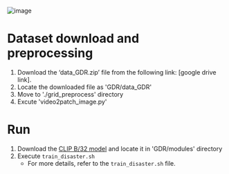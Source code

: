![image](https://github.com/user-attachments/assets/3e7a2348-28f1-4313-b0a3-80dcc7ab435c)

# Dataset download and preprocessing

1. Download the ‘data_GDR.zip’ file from the following link: [google drive link].
2. Locate the downloaded file as 'GDR/data_GDR'
3. Move to './grid_preprocess' directory
4. Excute 'video2patch_image.py'

# Run
1. Download the [CLIP B/32 model](https://openaipublic.azureedge.net/clip/models/40d365715913c9da98579312b702a82c18be219cc2a73407c4526f58eba950af/ViT-B-32.pt) and locate it in 'GDR/modules' directory
2. Execute `train_disaster.sh`
   - For more details, refer to the `train_disaster.sh` file.

